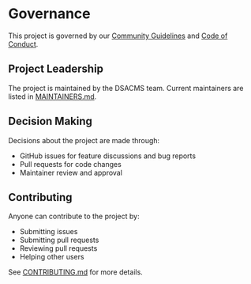 # Governance

This project is governed by our [Community Guidelines](COMMUNITY_GUIDELINES.md) and [Code of Conduct](CODE_OF_CONDUCT.md).

## Project Leadership

The project is maintained by the DSACMS team. Current maintainers are listed in [MAINTAINERS.md](MAINTAINERS.md).

## Decision Making

Decisions about the project are made through:
- GitHub issues for feature discussions and bug reports
- Pull requests for code changes
- Maintainer review and approval

## Contributing

Anyone can contribute to the project by:
- Submitting issues
- Submitting pull requests
- Reviewing pull requests
- Helping other users

See [CONTRIBUTING.md](CONTRIBUTING.md) for more details.